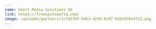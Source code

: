 ```yaml
---
name: Smart Media Solutions OU
link: https://freespinsworld.com/
image: /uploads/partners/1cf827df-6463-4256-8c07-61b1d76e1512.png
---
```

